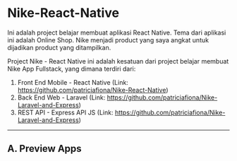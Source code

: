 # Nike-React-Native

Ini adalah project belajar membuat aplikasi React Native. Tema dari aplikasi ini adalah Online Shop. Nike menjadi product yang saya angkat untuk dijadikan product yang ditampilkan.

Project Nike - React Native ini adalah kesatuan dari project belajar membuat Nike App Fullstack, yang dimana terdiri dari:
1. Front End Mobile - React Native
(Link: https://github.com/patriciafiona/Nike-React-Native)
2. Back End Web - Laravel
(Link: https://github.com/patriciafiona/Nike-Laravel-and-Express)
3. REST API - Express API JS
(Link: https://github.com/patriciafiona/Nike-Laravel-and-Express)

---------------------------------------------------------------------------------------------------------------------------------

## A. Preview Apps
